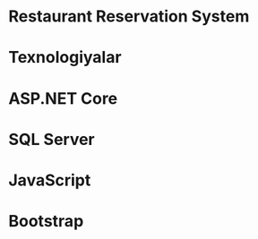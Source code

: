 # Restaurant Reservation System


# Texnologiyalar
# ASP.NET Core
# SQL Server
# JavaScript
# Bootstrap
